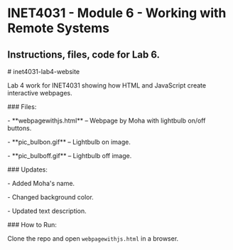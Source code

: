# INET4031 - Module 6 - Working with Remote Systems

## Instructions, files, code for Lab 6.

\# inet4031-lab4-website



Lab 4 work for INET4031 showing how HTML and JavaScript create interactive webpages.  



\### Files:

\- \*\*webpagewithjs.html\*\* – Webpage by Moha with lightbulb on/off buttons.  

\- \*\*pic\_bulbon.gif\*\* – Lightbulb on image.  

\- \*\*pic\_bulboff.gif\*\* – Lightbulb off image.  



\### Updates:

\- Added Moha's name.  

\- Changed background color.  

\- Updated text description.  



\### How to Run:

Clone the repo and open `webpagewithjs.html` in a browser.  



